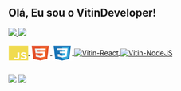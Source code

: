 ## Olá, Eu sou o VitinDeveloper!

<div display: inline_block>
  
  <a href = "https://github.com/VitinDeveloper">
   <img height="177em" src="https://github-readme-stats.vercel.app/api?username=VitinDeveloper&show_icons=true&theme=dark">
  <img height="177em" src="https://github-readme-stats.vercel.app/api/top-langs/?username=VitinDeveloper&layout=compact&theme=dark">
    
 </div>
 
<div style="display: inline_block"><br>

  <img align="center" alt="Vitin-Js" height="30" width="40" src="https://raw.githubusercontent.com/devicons/devicon/master/icons/javascript/javascript-plain.svg">
  <img align="center" alt="Vitin-HTML" height="30" width="40" src="https://raw.githubusercontent.com/devicons/devicon/master/icons/html5/html5-original.svg">
  <img align="center" alt="Vitin-CSS" height="30" width="40" src="https://raw.githubusercontent.com/devicons/devicon/master/icons/css3/css3-original.svg">
  <img align="center" alt="Vitin-React" height="30" width="40" src="https://cdn.jsdelivr.net/gh/devicons/devicon/icons/react/react-original.svg">
  <img align="center" alt="Vitin-NodeJS" height="30" width="40" src="https://cdn.jsdelivr.net/gh/devicons/devicon/icons/nodejs/nodejs-original.svg" />
          
</div>
  
  ##
 
<div> 
  <a href="https://www.instagram.com/vitinhuuuu__/" target="_blank"><img src="https://img.shields.io/badge/-Instagram-%23E4405F?style=for-the-badge&logo=instagram&logoColor=white" target="_blank"></a>
  <a href="https://www.linkedin.com/in/vitorio-ti/" target="_blank"><img src="https://img.shields.io/badge/-LinkedIn-%230077B5?style=for-the-badge&logo=linkedin&logoColor=white" target="_blank"></a> 
  
</div>
